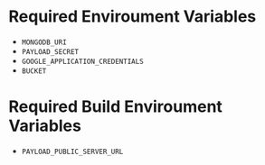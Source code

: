 # Required Enviroument Variables

- `MONGODB_URI`
- `PAYLOAD_SECRET`
- `GOOGLE_APPLICATION_CREDENTIALS`
- `BUCKET`

# Required Build Enviroument Variables

- `PAYLOAD_PUBLIC_SERVER_URL`